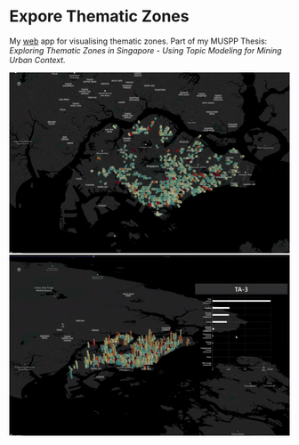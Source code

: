 # Expore Thematic Zones

My [web](https://explore-singapore.netlify.app/) app for visualising thematic zones. Part of my MUSPP Thesis: _Exploring Thematic Zones in Singapore - Using Topic Modeling for Mining Urban Context._

![2D-3D-transition](https://raw.githubusercontent.com/liunuozhi/explore-thematic-zones/master/2d-3d-transition.gif)
![thematic-zone](https://raw.githubusercontent.com/liunuozhi/explore-thematic-zones/master/thematic-zone.gif)
